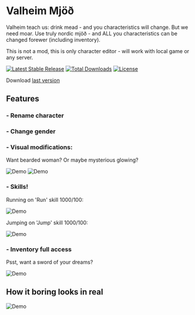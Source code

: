 # Valheim Mjöð 
Valheim teach us: drink mead - and you characteristics will change. But we need moar. Use truly nordic mjöð - and ALL you characteristics can be changed forewer (including inventory).

This is not a mod, this is only character editor - will work with local game or any server.

[![Latest Stable Release](https://img.shields.io/github/release/porohkun/ValheimMjod.svg?style=flat-square)](https://github.com/porohkun/ValheimMjod/releases)
[![Total Downloads](https://img.shields.io/github/downloads/porohkun/ValheimMjod/total.svg?style=flat-square)](https://github.com/porohkun/ValheimMjod/releases)
[![License](https://img.shields.io/github/license/porohkun/ValheimMjod.svg?style=flat-square)](https://github.com/porohkun/ValheimMjod/blob/master/LICENSE)

Download [last version](https://github.com/porohkun/ValheimMjod/releases/download/v0.6.4/ValheimMjod-0.6.4-Setup.exe)
## Features
### - Rename character
### - Change gender
### - Visual modifications:
Want bearded woman? Or maybe mysterious glowing?

![Demo](docs/bearded.png) ![Demo](docs/glowing.gif)

### - Skills!
Running on 'Run' skill 1000/100:

![Demo](docs/run.gif)

Jumping on 'Jump' skill 1000/100:

![Demo](docs/jump.gif)

### - Inventory full access
Psst, want a sword of your dreams?

![Demo](docs/weapon.png)

## How it boring looks in real

![Demo](docs/screen.png)
